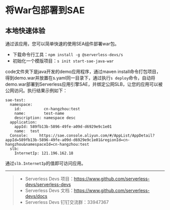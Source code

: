 # 将War包部署到SAE

## 本地快速体验
通过该应用，您可以简单快速的使用SEA组件部署war包。

- 下载命令行工具：`npm install -g @serverless-devs/s`
- 初始化一个模版项目：`s init start-sae-java-war`

code文件夹下是java开发的demo应用程序，通过maven install命令打包项目，得到demo.war并放置在s.yaml同一目录下，通过执行`s deploy`命令，自动将demo.war部署到Serverless应用引擎SAE，并绑定公网SLB，让您的应用可以被公网访问。执行结果示例如下：
```
sae-test: 
  namespace: 
    id:          cn-hangzhou:test
    name:        test-name
    description: namespace desc
  application: 
    appId: 589fb13b-5896-49fe-a09d-d6929e9c1e01
    name:  test
  Console:     https://sae.console.aliyun.com/#/AppList/AppDetail?appId=589fb13b-5896-49fe-a09d-d6929e9c1e01&regionId=cn-hangzhou&namespaceId=cn-hangzhou:test
  slb: 
    InternetIp: 121.196.162.18
```
通过`slb.InternetIp`的值即可访问应用。

-----

> - Serverless Devs 项目：https://www.github.com/serverless-devs/serverless-devs   
> - Serverless Devs 文档：https://www.github.com/serverless-devs/docs   
> - Serverless Devs 钉钉交流群：33947367    